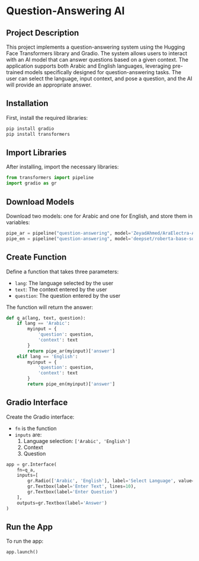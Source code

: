 # Question-Answering AI

## Project Description

This project implements a question-answering system using the Hugging Face Transformers library and Gradio. The system allows users to interact with an AI model that can answer questions based on a given context. The application supports both Arabic and English languages, leveraging pre-trained models specifically designed for question-answering tasks. The user can select the language, input context, and pose a question, and the AI will provide an appropriate answer.

## Installation

First, install the required libraries:

```bash
pip install gradio
pip install transformers
```

## Import Libraries

After installing, import the necessary libraries:

```python
from transformers import pipeline
import gradio as gr
```

## Download Models

Download two models: one for Arabic and one for English, and store them in variables:

```python
pipe_ar = pipeline("question-answering", model='ZeyadAhmed/AraElectra-Arabic-SQuADv2-QA')
pipe_en = pipeline("question-answering", model='deepset/roberta-base-squad2')
```

## Create Function

Define a function that takes three parameters:
- `lang`: The language selected by the user
- `text`: The context entered by the user
- `question`: The question entered by the user

The function will return the answer:

```python
def q_a(lang, text, question):
    if lang == 'Arabic':
        myinput = {
            'question': question,
            'context': text
        }
        return pipe_ar(myinput)['answer']
    elif lang == 'English':
        myinput = {
            'question': question,
            'context': text
        }
        return pipe_en(myinput)['answer']
```

## Gradio Interface

Create the Gradio interface:

- `fn` is the function
- `inputs` are:
  1. Language selection: `['Arabic', 'English']`
  2. Context
  3. Question

```python
app = gr.Interface(
    fn=q_a,
    inputs=[
        gr.Radio(['Arabic', 'English'], label='Select Language', value='Arabic'),
        gr.Textbox(label='Enter Text', lines=10),
        gr.Textbox(label='Enter Question')
    ],
    outputs=gr.Textbox(label='Answer')
)
```

## Run the App

To run the app:

```python
app.launch()
```
